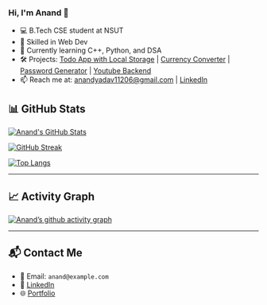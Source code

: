### Hi, I'm Anand 👋
- 💻 B.Tech CSE student at NSUT
- 🔧 Skilled in Web Dev
- 🌱 Currently learning C++, Python, and DSA
- 🛠️ Projects: [Todo App with Local Storage](https://to-do-context.netlify.app/) | [Currency Converter](https://convrt-currency.netlify.app/) | [Password Generator](https://generate-passwrd.netlify.app/) | [Youtube Backend](https://github.com/anand11206/Youtube-backend)
- 📫 Reach me at: anandyadav11206@gmail.com | [LinkedIn](https://www.linkedin.com/in/anand-yadav-506a5b354/)

## 📊 GitHub Stats

<!-- here -->

[![Anand's GitHub Stats](https://github-readme-stats.vercel.app/api?username=anand11206&show_icons=true&theme=default)](https://github.com/anand11206)

<!-- here -->
[![GitHub Streak](https://streak-stats.demolab.com?user=anand11206&theme=default)](https://git.io/streak-stats)

<!-- here -->
[![Top Langs](https://github-readme-stats.vercel.app/api/top-langs/?username=anand11206&layout=compact)](https://github.com/anand11206)

---

## 📈 Activity Graph

<!-- here -->
[![Anand’s github activity graph](https://github-readme-activity-graph.cyclic.app/graph?username=anand11206&theme=default)](https://github.com/ashutosh00710/github-readme-activity-graph)

---

## 📬 Contact Me

- 📧 Email: `anand@example.com`
- 💼 [LinkedIn](https://linkedin.com/in/anand-yadav-506a5b354/)
- 🌐 [Portfolio](#)
